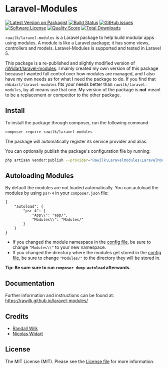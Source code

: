 # Laravel-Modules

[![Latest Version on Packagist](https://img.shields.io/packagist/v/rawilk/laravel-modules.svg?style=for-the-badge)](https://packagist.org/packages/rawilk/laravel-modules)
[![Build Status](https://img.shields.io/travis/rawilk/laravel-modules/master.svg?style=for-the-badge)](https://travis-ci.org/rawilk/laravel-modules)
[![GitHub issues](https://img.shields.io/github/issues/rawilk/laravel-modules.svg?style=for-the-badge)](https://github.com/rawilk/laravel-modules/issues)
[![Software License](https://img.shields.io/badge/license-MIT-brightgreen.svg?style=for-the-badge)](LICENSE)
[![Quality Score](https://img.shields.io/scrutinizer/g/rawilk/laravel-modules.svg?style=for-the-badge)](https://scrutinizer-ci.com/g/rawilk/laravel-modules)
[![Total Downloads](https://img.shields.io/packagist/dt/rawilk/laravel-modules.svg?style=for-the-badge)](https://packagist.org/packages/rawilk/laravel-modules)

`rawilk/laravel-modules` is a Laravel package to help build modular apps using modules.
A module is like a Laravel package; it has some views, controllers and models.
Laravel-Modules is supported and tested in Laravel 5.

This package is a re-published and slightly modified version of [nWidart/laravel-modules](https://github.com/nWidart/laravel-modules).
I mainly created my own version of this package because I wanted full control over how
modules are managed, and I also have my own needs as for what I need the package to do. If you find that
`nWidart/laravel-modules` fits your needs better than `rawilk/laravel-modules`, by all means use that one.
My version of the package is **not** meant to be a replacement or competitor to the other package.

## Install

To install the package through composer, run the following command

```bash
composer require rawilk/laravel-modules
```

The package will automatically register its service provider and alias.

You can optionally publish the package's configuration file by running:

```bash
php artisan vendor:publish --provider="Rawilk\LaravelModules\LaravelModulesServiceProvider"
```

## Autoloading Modules

By default the modules are not loaded automatically. You can autoload the modules by using `psr-4` in your `composer.json` file:

```
{
    "autoload": {
        "psr-4": {
            "App\\": "app/",
            "Modules\\": "Modules/"
        }
    }
}
```

- If you changed the module namespace in the [config file](https://github.com/rawilk/laravel-modules/blob/master/config/config.php#L12), be sure to change 
`"Modules\\"` to your new namespace.
- If you changed the directory where the modules get stored in the [config file](https://github.com/rawilk/laravel-modules/blob/master/config/config.php#L77), be sure to change
`"Modules/"` to the directory they will be stored in.

**Tip: Be sure sure to run `composer dump-autoload` afterwards.**

## Documentation

Further information and instructions can be found at: https://rawilk.github.io/laravel-modules/

## Credits

- [Randall Wilk](https://github.com/rawilk)
- [Nicolas Widart](https://github.com/nwidart)

## License

The MIT License (MIT). Please see the [License file](https://github.com/rawilk/laravel-modules/blob/master/LICENSE) for more information.